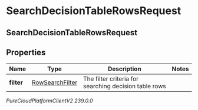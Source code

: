 # SearchDecisionTableRowsRequest

## SearchDecisionTableRowsRequest

## Properties

|Name | Type | Description | Notes|
|------------ | ------------- | ------------- | -------------|
| **filter** | [RowSearchFilter](RowSearchFilter) | The filter criteria for searching decision table rows | |



_PureCloudPlatformClientV2 239.0.0_
